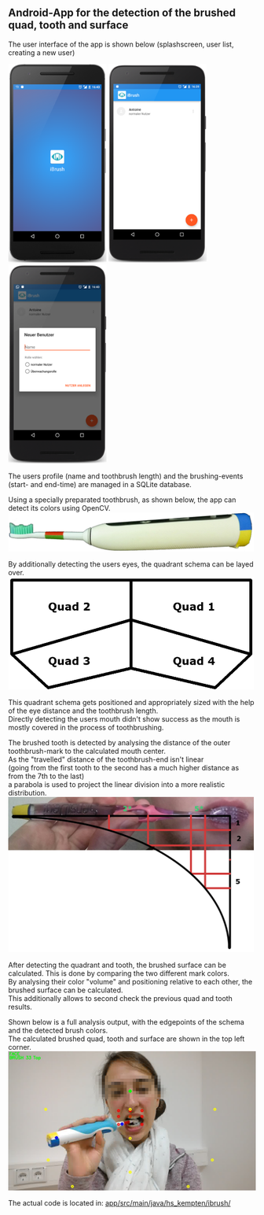 ## Android-App for the detection of the brushed quad, tooth and surface
The user interface of the app is shown below (splashscreen, user list, creating a new user)
<p float="left">
  <img src="../ui_intro.png" width="200px" />
  <img src="../ui_users.png" width="200px" /> 
  <img src="../ui_new.png" width="200px" />
</p>
The users profile (name and toothbrush length) and the brushing-events (start- and end-time) are managed in a SQLite database.

Using a specially preparated toothbrush, as shown below, the app can detect its colors using OpenCV.
<img src="../brush.png" width="500px">

By additionally detecting the users eyes, the quadrant schema can be layed over.
<img src="../schema.png" width="500px">

This quadrant schema gets positioned and appropriately sized with the help of the eye distance and the toothbrush length.\
Directly detecting the users mouth didn't show success as the mouth is mostly covered in the process of toothbrushing.

The brushed tooth is detected by analysing the distance of the outer toothbrush-mark to the calculated mouth center.\
As the "travelled" distance of the toothbrush-end isn't linear\
(going from the first tooth to the second has a much higher distance as from the 7th to the last)\
a parabola is used to project the linear division into a more realistic distribution.
<img src="../tooth.png" width="500px">

After detecting the quadrant and tooth, the brushed surface can be calculated. This is done by comparing the two different mark colors.\
By analysing their color "volume" and positioning relative to each other, the brushed surface can be calculated.\
This additionally allows to second check the previous quad and tooth results.

Shown below is a full analysis output, with the edgepoints of the schema and the detected brush colors.\
The calculated brushed quad, tooth and surface are shown in the top left corner.
<img src="../analysis.png" width="700px">

The actual code is located in: <a href="app/src/main/java/hs_kempten/ibrush/">app/src/main/java/hs_kempten/ibrush/</a>